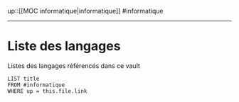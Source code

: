 up::[[MOC informatique|informatique]]
#informatique

----

# Liste des langages
Listes des langages référencés dans ce vault
```dataview
LIST title
FROM #informatique
WHERE up = this.file.link
```


